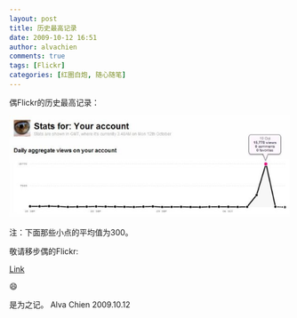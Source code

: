 ```yaml
---
layout: post
title: 历史最高记录
date: 2009-10-12 16:51
author: alvachien
comments: true
tags: [Flickr]
categories: [红圈白炮, 随心随笔]
---
```

偶Flickr的历史最高记录：

![CarReader 9](/assets/uploads/2010/10/CarReader_9.jpg)

注：下面那些小点的平均值为300。

敬请移步偶的Flickr: 

[Link](www.flickr.com/photos/alvachien)

:smile:


是为之记。
Alva Chien
2009.10.12
